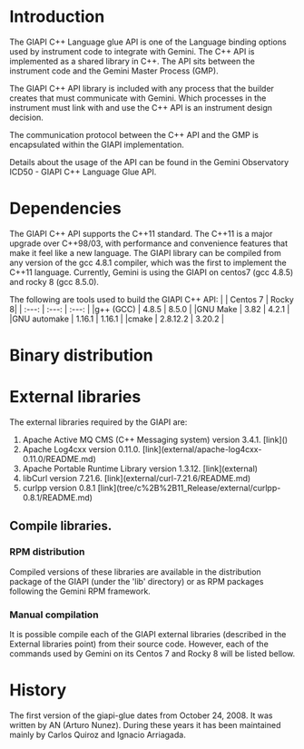# Introduction

The GIAPI C++ Language glue API  is one of the Language binding options used by
instrument code to integrate with Gemini.  The C++ API is implemented as a
shared library in C++. The API sits between the instrument code and the
Gemini Master Process (GMP).

The GIAPI C++ API library is included with any process that the builder creates
that must communicate with Gemini. Which processes in the instrument must link
with and use the C++ API is an instrument design decision.

The communication protocol between the C++ API and the GMP is encapsulated
within the GIAPI implementation.

Details about the usage of the API can be found in the Gemini Observatory
ICD50 - GIAPI C++ Language Glue API.

# Dependencies

The GIAPI C++ API supports the C++11 standard. The C++11 is a major upgrade 
over C++98/03, with performance and convenience features that make it feel 
like a new language. The GIAPI library can be compiled from any version 
of the gcc 4.8.1 compiler, which was the first to implement the C++11 language.
Currently, Gemini is using the GIAPI on centos7 (gcc 4.8.5) and 
rocky 8 (gcc 8.5.0). 


The following are tools used to build the GIAPI C++ API:
|             | Centos 7 | Rocky 8|
|    :---:    |  :---:   | :---:  |
|g++ (GCC)    | 4.8.5    | 8.5.0  |
|GNU Make     | 3.82     | 4.2.1  |
|GNU automake | 1.16.1   | 1.16.1 |
|cmake        | 2.8.12.2 | 3.20.2 |

# Binary distribution


# External libraries
The external libraries required by the GIAPI are:
<ol>
   <li> Apache Active MQ CMS (C++ Messaging system) version 3.4.1. [link]()</li>
   <li> Apache Log4cxx version 0.11.0. [link](external/apache-log4cxx-0.11.0/README.md) </li>
   <li> Apache Portable Runtime Library version 1.3.12. [link](external) </li>
   <li> libCurl version 7.21.6. [link](external/curl-7.21.6/README.md) </li>
   <li> curlpp version 0.8.1 [link](tree/c%2B%2B11_Release/external/curlpp-0.8.1/README.md) </li>
</ol>

## Compile libraries.
### RPM distribution
Compiled versions of these libraries are available in the distribution
package of the GIAPI (under the 'lib' directory) or as RPM packages
following the Gemini RPM framework.
### Manual compilation
It is possible compile each of the GIAPI external libraries (described in 
the External libraries point) from their source code.  However, each of 
the commands used by Gemini on its Centos 7 and 
Rocky 8 will be listed bellow.



# History
The first version of the giapi-glue dates from October 24, 2008. It was written by AN (Arturo Nunez). 
During these years it has been maintained mainly by Carlos Quiroz and Ignacio Arriagada. 

